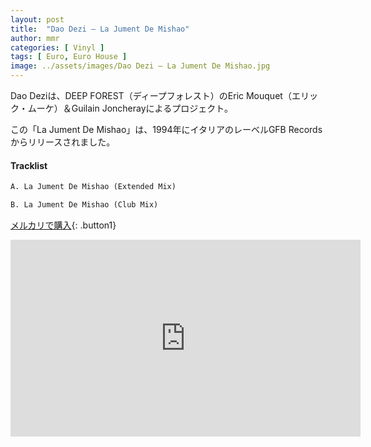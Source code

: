 ```yaml
---
layout: post
title:  "Dao Dezi – La Jument De Mishao"
author: mmr
categories: [ Vinyl ]
tags: [ Euro, Euro House ]
image: ../assets/images/Dao Dezi – La Jument De Mishao.jpg
---
```


Dao Deziは、DEEP FOREST（ディープフォレスト）のEric Mouquet（エリック・ムーケ）＆Guilain Joncherayによるプロジェクト。

この「La Jument De Mishao」は、1994年にイタリアのレーベルGFB Recordsからリリースされました。

#### Tracklist
```md
A. La Jument De Mishao (Extended Mix)

B. La Jument De Mishao (Club Mix)
```

[メルカリで購入](https://jp.mercari.com/item/m81110098498?afid=6142608987){: .button1}


<iframe width="560" height="315" src="https://www.youtube.com/embed/MBeqP32w7DE?si=G1an0xmKRRe56Jth" title="YouTube video player" frameborder="0" allow="accelerometer; autoplay; clipboard-write; encrypted-media; gyroscope; picture-in-picture; web-share" referrerpolicy="strict-origin-when-cross-origin" allowfullscreen></iframe>